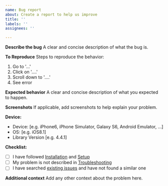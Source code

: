 ```yaml
---
name: Bug report
about: Create a report to help us improve
title: ''
labels: ''
assignees: ''

---
```


**Describe the bug**
A clear and concise description of what the bug is.

**To Reproduce**
Steps to reproduce the behavior:
1. Go to '...'
2. Click on '....'
3. Scroll down to '....'
4. See error

**Expected behavior**
A clear and concise description of what you expected to happen.

**Screenshots**
If applicable, add screenshots to help explain your problem.

**Device:**
 - Device: [e.g. iPhone6, iPhone Simulator, Galaxy S6, Android Emulator, ...]
 - OS: [e.g. iOS8.1]
 - Library Version [e.g. 4.4.1]

**Checklist:**
 - [ ] I have followed [Installation](https://react-native-google-cast.github.io/docs/getting-started/installation) and [Setup](https://react-native-google-cast.github.io/docs/getting-started/setup)
 - [ ] My problem is not described in [Troubleshooting](https://react-native-google-cast.github.io/docs/getting-started/troubleshooting)
 - [ ] I have searched [existing issues](https://github.com/react-native-google-cast/react-native-google-cast/issues?q=is%3Aissue) and have not found a similar one

**Additional context**
Add any other context about the problem here.
